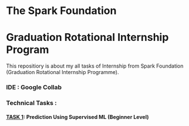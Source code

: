 # The Spark Foundation
# Graduation Rotational Internship Program
This repositiory is about my all tasks of Internship from Spark Foundation (Graduation Rotational Internship Programme).
### IDE : Google Collab
### Technical Tasks : 
#### [TASK 1](): Prediction Using Supervised ML (Beginner Level)
